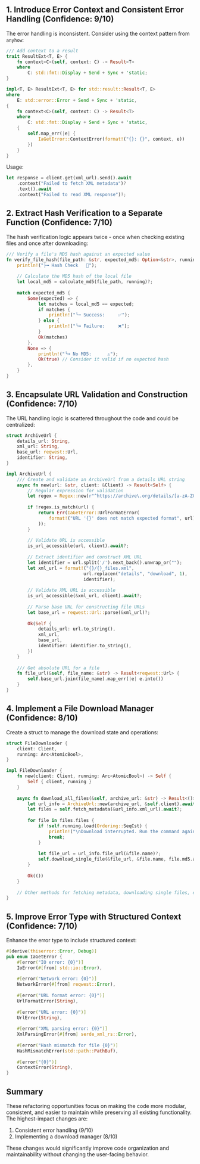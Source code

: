 ## 1. Introduce Error Context and Consistent Error Handling (Confidence: 9/10)

The error handling is inconsistent. Consider using the context pattern from `anyhow`:

```rust
/// Add context to a result
trait ResultExt<T, E> {
    fn context<C>(self, context: C) -> Result<T>
    where
        C: std::fmt::Display + Send + Sync + 'static;
}

impl<T, E> ResultExt<T, E> for std::result::Result<T, E>
where
    E: std::error::Error + Send + Sync + 'static,
{
    fn context<C>(self, context: C) -> Result<T>
    where
        C: std::fmt::Display + Send + Sync + 'static,
    {
        self.map_err(|e| {
            IaGetError::ContextError(format!("{}: {}", context, e))
        })
    }
}
```

Usage:
```rust
let response = client.get(xml_url).send().await
    .context("Failed to fetch XML metadata")?
    .text().await
    .context("Failed to read XML response")?;
```

## 2. Extract Hash Verification to a Separate Function (Confidence: 7/10)

The hash verification logic appears twice - once when checking existing files and once after downloading:

```rust
/// Verify a file's MD5 hash against an expected value
fn verify_file_hash(file_path: &str, expected_md5: Option<&str>, running: &Arc<AtomicBool>) -> Result<bool> {
    println!("├╼ Hash Check   🧮");
    
    // Calculate the MD5 hash of the local file
    let local_md5 = calculate_md5(file_path, running)?;
    
    match expected_md5 {
        Some(expected) => {
            let matches = local_md5 == expected;
            if matches {
                println!("╰╼ Success:     ✅");
            } else {
                println!("╰╼ Failure:     ❌");
            }
            Ok(matches)
        },
        None => {
            println!("╰╼ No MD5:      ⚠️");
            Ok(true) // Consider it valid if no expected hash
        },
    }
}
```

## 3. Encapsulate URL Validation and Construction (Confidence: 7/10)

The URL handling logic is scattered throughout the code and could be centralized:

```rust
struct ArchiveUrl {
    details_url: String,
    xml_url: String,
    base_url: reqwest::Url,
    identifier: String,
}

impl ArchiveUrl {
    /// Create and validate an ArchiveUrl from a details URL string
    async fn new(url: &str, client: &Client) -> Result<Self> {
        // Regular expression for validation
        let regex = Regex::new(r"^https://archive\.org/details/[a-zA-Z0-9_\-.@]+$")?;
        
        if !regex.is_match(url) {
            return Err(IaGetError::UrlFormatError(
                format!("URL '{}' does not match expected format", url)
            ));
        }
        
        // Validate URL is accessible
        is_url_accessible(url, client).await?;
        
        // Extract identifier and construct XML URL
        let identifier = url.split('/').next_back().unwrap_or("");
        let xml_url = format!("{}/{}_files.xml", 
                             url.replacen("details", "download", 1),
                             identifier);
                             
        // Validate XML URL is accessible
        is_url_accessible(&xml_url, client).await?;
        
        // Parse base URL for constructing file URLs
        let base_url = reqwest::Url::parse(&xml_url)?;
        
        Ok(Self {
            details_url: url.to_string(),
            xml_url,
            base_url,
            identifier: identifier.to_string(),
        })
    }
    
    /// Get absolute URL for a file
    fn file_url(&self, file_name: &str) -> Result<reqwest::Url> {
        self.base_url.join(file_name).map_err(|e| e.into())
    }
}
```

## 4. Implement a File Download Manager (Confidence: 8/10)

Create a struct to manage the download state and operations:

```rust
struct FileDownloader {
    client: Client,
    running: Arc<AtomicBool>,
}

impl FileDownloader {
    fn new(client: Client, running: Arc<AtomicBool>) -> Self {
        Self { client, running }
    }
    
    async fn download_all_files(&self, archive_url: &str) -> Result<()> {
        let url_info = ArchiveUrl::new(archive_url, &self.client).await?;
        let files = self.fetch_metadata(&url_info.xml_url).await?;
        
        for file in files.files {
            if !self.running.load(Ordering::SeqCst) {
                println!("\nDownload interrupted. Run the command again to resume remaining files.");
                break;
            }
            
            let file_url = url_info.file_url(&file.name)?;
            self.download_single_file(&file_url, &file.name, file.md5.as_deref()).await?;
        }
        
        Ok(())
    }
    
    // Other methods for fetching metadata, downloading single files, etc.
}
```

## 5. Improve Error Type with Structured Context (Confidence: 7/10)

Enhance the error type to include structured context:

```rust
#[derive(thiserror::Error, Debug)]
pub enum IaGetError {
    #[error("IO error: {0}")]
    IoError(#[from] std::io::Error),
    
    #[error("Network error: {0}")]
    NetworkError(#[from] reqwest::Error),
    
    #[error("URL format error: {0}")]
    UrlFormatError(String),
    
    #[error("URL error: {0}")]
    UrlError(String),
    
    #[error("XML parsing error: {0}")]
    XmlParsingError(#[from] serde_xml_rs::Error),
    
    #[error("Hash mismatch for file {0}")]
    HashMismatchError(std::path::PathBuf),
    
    #[error("{0}")]
    ContextError(String),
}
```

## Summary

These refactoring opportunities focus on making the code more modular, consistent, and easier to maintain while preserving all existing functionality. The highest-impact changes are:

1. Consistent error handling (9/10)
2. Implementing a download manager (8/10)

These changes would significantly improve code organization and maintainability without changing the user-facing behavior.
